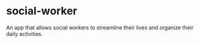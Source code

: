 # social-worker
An app that allows social workers to streamline their lives and organize their daily activities.
